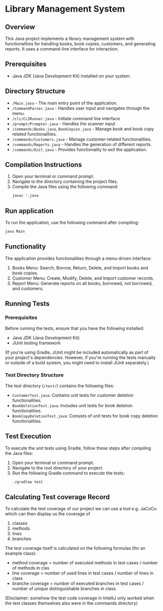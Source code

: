 # Library Management System

## Overview
This Java project implements a library management system with functionalities for handling books, book copies, customers, and generating reports. It uses a command-line interface for interaction.

## Prerequisites
- Java JDK (Java Development Kit) installed on your system.

## Directory Structure
- `/Main.java` - The main entry point of the application.
- `/CommandParser.java` - Handles user input and navigates through the menu.
- `/cli/CLIRunner.java` - Initiate command line interface
- `/prompt/Prompter.java` - Handles the scanner input
- `/commands/Books.java`, `BookCopies.java` - Manage book and book copy related functionalities.
- `/commands/Customers.java` - Manage customer-related functionalities.
- `/commands/Reports.java` - Handles the generation of different reports.
- `/commands/Exit.java` - Provides functionality to exit the application.

## Compilation Instructions
1. Open your terminal or command prompt.
2. Navigate to the directory containing the project files.
3. Compile the Java files using the following command:
   ```bash
   javac *.java
   ```
## Run application
To run the application, use the following command after compiling:
   ```bash
   java Main
   ```
## Functionality
The application provides functionalities through a menu-driven interface:
1. Books Menu: Search, Borrow, Return, Delete, and Import books and book copies.
2. Customer Menu: Create, Modify, Delete, and Import customer records.
3. Report Menu: Generate reports on all books, borrowed, not borrowed, and customers.

## Running Tests

### Prerequisites
Before running the tests, ensure that you have the following installed:
- Java JDK (Java Development Kit)
- JUnit testing framework

(If you're using Gradle, JUnit might be included automatically as part of your project's dependencies. However, if you're running the tests manually or outside of a build system, you might need to install JUnit separately.)


### Test Directory Structure
The test directory (`/test/`) contains the following files:
- `CustomerTest.java`: Contains unit tests for customer deletion functionalities.
- `BookDeletionTest.java`: Includes unit tests for book deletion functionalities.
- `BookCopyDeletionTest.java`: Consists of unit tests for book copy deletion functionalities.

## Test Execution
To execute the unit tests using Gradle, follow these steps after compiling the Java files:
1. Open your terminal or command prompt.
2. Navigate to the root directory of your project.
3. Run the following Gradle command to execute the tests:
   ```bash
   ./gradlew test

## Calculating Test coverage Record
To calculate the test coverage of our project we can use a tool e.g. JaCoCo which can then display us the coverage of
1. classes
2. methods
3. lines
4. branches

The test coverage itself is calculated on the following formulas (for an example class):
- method coverage = number of executed methods in test cases / number of methods in clas
- line coverage = number of used lines in test cases / number of lines in class
- branche coverage = number of executed branches in test cases / number of unique distinguishable branches in class

(Disclaimer: somehow the test code coverage in IntelliJ only worked when the test classes themselves also were in the commands directory)